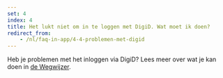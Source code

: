 ```yaml
---
set: 4
index: 4
title: Het lukt niet om in te loggen met DigiD. Wat moet ik doen?
redirect_from:
    - /nl/faq-in-app/4-4-problemen-met-digid
---
```

Heb je problemen met het inloggen via DigiD? Lees meer over wat je kan doen in [de Wegwijzer](/nl/wegwijzer#digid).
